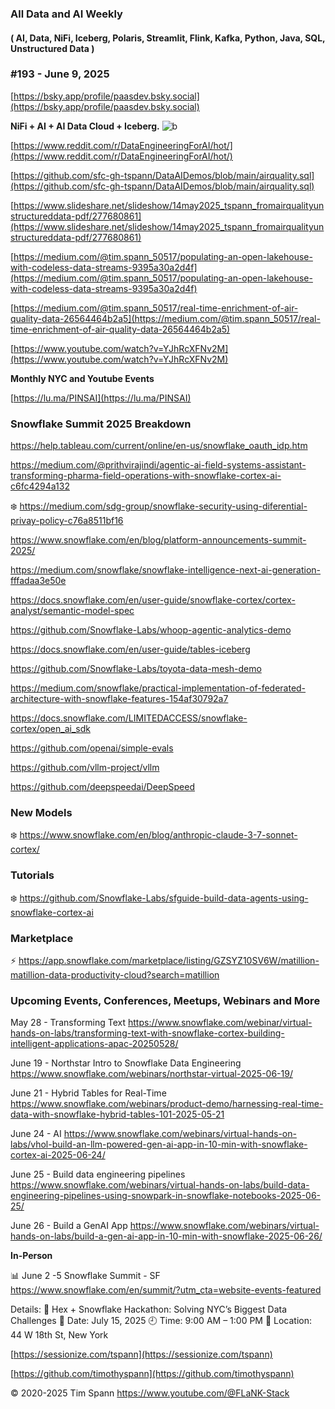 

###  All Data and AI Weekly 
#### ( AI, Data, NiFi, Iceberg, Polaris, Streamlit, Flink, Kafka, Python, Java, SQL, Unstructured Data )  
### #193 - June 9, 2025

[https://bsky.app/profile/paasdev.bsky.social](https://bsky.app/profile/paasdev.bsky.social)

**NiFi + AI + AI Data Cloud + Iceberg.**
![b](https://images.credential.net/badge/tiny/g6fomszs_1741624330730_badge.png)



[https://www.reddit.com/r/DataEngineeringForAI/hot/](https://www.reddit.com/r/DataEngineeringForAI/hot/)


[https://github.com/sfc-gh-tspann/DataAIDemos/blob/main/airquality.sql](https://github.com/sfc-gh-tspann/DataAIDemos/blob/main/airquality.sql)

[https://www.slideshare.net/slideshow/14may2025_tspann_fromairqualityunstructureddata-pdf/277680861](https://www.slideshare.net/slideshow/14may2025_tspann_fromairqualityunstructureddata-pdf/277680861)

[https://medium.com/@tim.spann_50517/populating-an-open-lakehouse-with-codeless-data-streams-9395a30a2d4f](https://medium.com/@tim.spann_50517/populating-an-open-lakehouse-with-codeless-data-streams-9395a30a2d4f)

[https://medium.com/@tim.spann_50517/real-time-enrichment-of-air-quality-data-26564464b2a5](https://medium.com/@tim.spann_50517/real-time-enrichment-of-air-quality-data-26564464b2a5)

[https://www.youtube.com/watch?v=YJhRcXFNv2M](https://www.youtube.com/watch?v=YJhRcXFNv2M)


**Monthly NYC and Youtube Events**

[https://lu.ma/PINSAI](https://lu.ma/PINSAI)


### Snowflake Summit 2025 Breakdown


https://help.tableau.com/current/online/en-us/snowflake_oauth_idp.htm

https://medium.com/@prithvirajindi/agentic-ai-field-systems-assistant-transforming-pharma-field-operations-with-snowflake-cortex-ai-c6fc4294a132

❄️ https://medium.com/sdg-group/snowflake-security-using-diferential-privay-policy-c76a8511bf16

https://www.snowflake.com/en/blog/platform-announcements-summit-2025/

https://medium.com/snowflake/snowflake-intelligence-next-ai-generation-fffadaa3e50e


https://docs.snowflake.com/en/user-guide/snowflake-cortex/cortex-analyst/semantic-model-spec

https://github.com/Snowflake-Labs/whoop-agentic-analytics-demo

https://docs.snowflake.com/en/user-guide/tables-iceberg

https://github.com/Snowflake-Labs/toyota-data-mesh-demo

https://medium.com/snowflake/practical-implementation-of-federated-architecture-with-snowflake-features-154af30792a7

https://docs.snowflake.com/LIMITEDACCESS/snowflake-cortex/open_ai_sdk

https://github.com/openai/simple-evals

https://github.com/vllm-project/vllm

https://github.com/deepspeedai/DeepSpeed




### New Models


❄️  https://www.snowflake.com/en/blog/anthropic-claude-3-7-sonnet-cortex/


### Tutorials

❄️  https://github.com/Snowflake-Labs/sfguide-build-data-agents-using-snowflake-cortex-ai


### Marketplace

⚡️ https://app.snowflake.com/marketplace/listing/GZSYZ10SV6W/matillion-matillion-data-productivity-cloud?search=matillion


### Upcoming Events, Conferences, Meetups, Webinars and More


May 28 - Transforming Text
https://www.snowflake.com/webinar/virtual-hands-on-labs/transforming-text-with-snowflake-cortex-building-intelligent-applications-apac-20250528/

June 19 - Northstar Intro to Snowflake Data Engineering
https://www.snowflake.com/webinars/northstar-virtual-2025-06-19/

June 21 - Hybrid Tables for Real-Time
https://www.snowflake.com/webinars/product-demo/harnessing-real-time-data-with-snowflake-hybrid-tables-101-2025-05-21

June 24 - AI
https://www.snowflake.com/webinars/virtual-hands-on-labs/vhol-build-an-llm-powered-gen-ai-app-in-10-min-with-snowflake-cortex-ai-2025-06-24/

June 25 - Build data engineering pipelines
https://www.snowflake.com/webinars/virtual-hands-on-labs/build-data-engineering-pipelines-using-snowpark-in-snowflake-notebooks-2025-06-25/

June 26 - Build a GenAI App
https://www.snowflake.com/webinars/virtual-hands-on-labs/build-a-gen-ai-app-in-10-min-with-snowflake-2025-06-26/


**In-Person**


📊 June 2 -5 Snowflake Summit - SF
https://www.snowflake.com/en/summit/?utm_cta=website-events-featured

Details:
🔹 Hex + Snowflake Hackathon: Solving NYC’s Biggest Data Challenges
📅 Date: July 15, 2025
🕘 Time: 9:00 AM – 1:00 PM
📍 Location: 44 W 18th St, New York


[https://sessionize.com/tspann](https://sessionize.com/tspann)

[https://github.com/timothyspann](https://github.com/timothyspann)



&copy; 2020-2025 Tim Spann  https://www.youtube.com/@FLaNK-Stack
